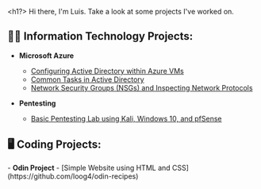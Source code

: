 <h1?> Hi there, I'm Luis. Take a look at some projects I've worked on. </h1>

<h2>👨‍💻 Information Technology Projects:</h2>

- <b>Microsoft Azure</b>
  - [Configuring Active Directory within Azure VMs](https://github.com/loog4/configure-ad)
  - [Common Tasks in Active Directory](https://github.com/loog4/ad-tasks)
  - [Network Security Groups (NSGs) and Inspecting Network Protocols](https://github.com/loog4/azure-networking)

- <b>Pentesting</b>
  - [Basic Pentesting Lab using Kali, Windows 10, and pfSense](https://github.com/loog4/pentest-lab)

<h2>🖥️ Coding Projects:</h2>
- <b>Odin Project</b>
  - [Simple Website using HTML and CSS](https://github.com/loog4/odin-recipes)


<!--
**loog4/loog4** is a ✨ _special_ ✨ repository because its `README.md` (this file) appears on your GitHub profile.

Here are some ideas to get you started:

- 🔭 I’m currently working on ...
- 🌱 I’m currently learning ...
- 👯 I’m looking to collaborate on ...
- 🤔 I’m looking for help with ...
- 💬 Ask me about ...
- 📫 How to reach me: ...
- 😄 Pronouns: ...
- ⚡ Fun fact: ...
-->
